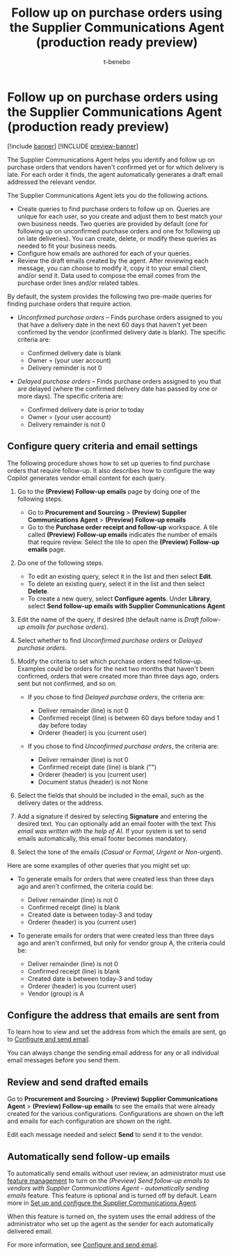 ﻿---
title: Follow up on purchase orders using the Supplier Communications Agent (production ready preview)
description: Use the Supplier Communications Agent to identify unconfirmed or delayed purchase orders and automate follow-up emails tailored to your business needs.
author: t-benebo
ms.author: benebotg
ms.reviewer: kamaybac
ms.search.form: 
ms.topic: how-to
ms.date: 04/24/2025
ms.custom:
  - bap-template
  - ai-gen-docs-bap
  - ai-gen-description
  - ai-seo-date:04/24/2025
---

# Follow up on purchase orders using the Supplier Communications Agent (production ready preview)

[!include [banner](../includes/banner.md)]
[!INCLUDE [preview-banner](~/../shared-content/shared/preview-includes/preview-banner.md)]
<!-- KFM: Preview until further notice -->

The Supplier Communications Agent helps you identify and follow up on purchase orders that vendors haven't confirmed yet or for which delivery is late. For each order it finds, the agent automatically generates a draft email addressed the relevant vendor.

The Supplier Communications Agent lets you do the following actions.

- Create queries to find purchase orders to follow up on. Queries are unique for each user, so you create and adjust them to best match your own business needs. Two queries are provided by default (one for following up on unconfirmed purchase orders and one for following up on late deliveries). You can create, delete, or modify these queries as needed to fit your business needs.
- Configure how emails are authored for each of your queries.
- Review the draft emails created by the agent. After reviewing each message, you can choose to modify it, copy it to your email client, and/or send it. Data used to compose the email comes from the purchase order lines and/or related tables.

By default, the system provides the following two pre-made queries for finding purchase orders that require action.

- *Unconfirmed purchase orders* – Finds purchase orders assigned to you that have a delivery date in the next 60 days that haven't yet been confirmed by the vendor (confirmed delivery date is blank). The specific criteria are:
    - Confirmed delivery date is blank
    - Owner = (your user account)
    - Delivery reminder is not 0

- *Delayed purchase orders* – Finds purchase orders assigned to you that are delayed (where the confirmed delivery date has passed by one or more days). The specific criteria are:
    - Confirmed delivery date is prior to today
    - Owner = (your user account)
    - Delivery remainder is not 0

## Configure query criteria and email settings

The following procedure shows how to set up queries to find purchase orders that require follow-up. It also describes how to configure the way Copilot generates vendor email content for each query.

1. Go to the **(Preview) Follow-up emails** page by doing one of the following steps.
    - Go to **Procurement and Sourcing** \> **(Preview) Supplier Communications Agent** \> **(Preview) Follow-up emails**
    - Go to the **Purchase order receipt and follow-up** workspace. A tile called **(Preview) Follow-up emails** indicates the number of emails that require review. Select the tile to open the **(Preview) Follow-up emails** page.

1. Do one of the following steps.
    - To edit an existing query, select it in the list and then select **Edit**.
    - To delete an existing query, select it in the list and then select **Delete**.
    - To create a new query, select **Configure agents**. Under **Library**, select **Send follow-up emails with Supplier Communications Agent**

1. Edit the name of the query, if desired (the default name is *Draft follow-up emails for purchase orders*).
1. Select whether to find *Unconfirmed purchase orders* or *Delayed purchase orders*.
1. Modify the criteria to set which purchase orders need follow-up. Examples could be orders for the next two months that haven't been confirmed, orders that were created more than three days ago, orders sent but not confirmed, and so on.

    - If you chose to find *Delayed purchase orders*, the criteria are:
        - Deliver remainder (line) is not 0
        - Confirmed receipt (line) is between 60 days before today and 1 day before today
        - Orderer (header) is you (current user)

    - If you chose to find *Unconfirmed purchase orders*, the criteria are:
        - Deliver remainder (line) is not 0
        - Confirmed receipt date (line) is blank ("")
        - Orderer (header) is you (current user)
        - Document status (header) is not None

1. Select the fields that should be included in the email, such as the delivery dates or the address.
1. Add a signature if desired by selecting **Signature** and entering the desired text. You can optionally add an email footer with the text *This email was written with the help of AI*. If your system is set to send emails automatically, this email footer becomes mandatory.
1. Select the tone of the emails (*Casual* or *Formal*, *Urgent* or *Non-urgent*).

Here are some examples of other queries that you might set up:

- To generate emails for orders that were created less than three days ago and aren't confirmed, the criteria could be:
    - Deliver remainder (line) is not 0
    - Confirmed receipt (line) is blank
    - Created date is between today-3 and today
    - Orderer (header) is you (current user)

- To generate emails for orders that were created less than three days ago and aren't confirmed, but only for vendor group A, the criteria could be:
    - Deliver remainder (line) is not 0
    - Confirmed receipt (line) is blank
    - Created date is between today-3 and today
    - Orderer (header) is you (current user)
    - Vendor (group) is A

## Configure the address that emails are sent from

To learn how to view and set the address from which the emails are sent, go to [Configure and send email](../../fin-ops-core/dev-itpro/organization-administration/configure-email.md).

You can always change the sending email address for any or all individual email messages before you send them.

## Review and send drafted emails

Go to **Procurement and Sourcing** \> **(Preview) Supplier Communications Agent** \> **(Preview) Follow-up emails** to see the emails that were already created for the various configurations. Configurations are shown on the left and emails for each configuration are shown on the right.

Edit each message needed and select **Send** to send it to the vendor.

## Automatically send follow-up emails

To automatically send emails without user review, an administrator must use [feature management](../../fin-ops-core/fin-ops/get-started/feature-management/feature-management-overview.md) to turn on the *(Preview) Send follow-up emails to vendors with Supplier Communications Agent - automatically sending emails* feature. This feature is optional and is turned off by default. Learn more in [Set up and configure the Supplier Communications Agent](supplier-com-agent-setup.md).

When this feature is turned on, the system uses the email address of the administrator who set up the agent as the sender for each automatically delivered email.

For more information, see [Configure and send email](../../fin-ops-core/dev-itpro/organization-administration/configure-email.md).
